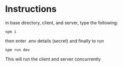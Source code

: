 # Instructions

in base directory, client, and server, type the following:

`npm i`

then enter .env details (secret) and finally to run

`npm run dev`

This will run the client and server concurrently
